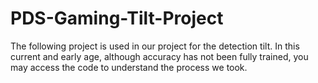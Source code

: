 # PDS-Gaming-Tilt-Project
The following project is used in our project for the detection tilt.
In this current and early age, although accuracy has not been fully trained, you may access the code to understand the process we took. 
